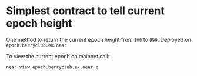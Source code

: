 # Simplest contract to tell current epoch height

One method to return the current epoch height from `100` to `999`.
Deployed on `epoch.berryclub.ek.near`

To view the current epoch on mainnet call:
```bash
near view epoch.berryclub.ek.near e
```
